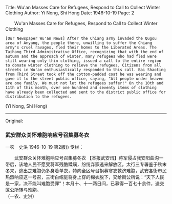 Title: Wu'an Masses Care for Refugees, Respond to Call to Collect Winter Clothing
Author: Yi Nong, Shi Hong
Date: 1946-10-19
Page: 2

　　Wu'an Masses Care for Refugees, Respond to Call to Collect Winter Clothing

    [Our Newspaper Wu'an News] After the Chiang army invaded the Qugou area of Anyang, the people there, unwilling to suffer the Chiang army's cruel ravages, fled their homes to the Liberated Areas. The Taihang Third Administrative Office, recognizing that with the end of autumn and the approach of winter, many refugees who had fled were still wearing only thin clothing, issued a call to the entire region to donate winter clothing to relieve the refugees. Citizens from all streets in Wu'an enthusiastically responded to this call. Bai Shaoting from Third Street took off the cotton-padded coat he was wearing and gave it to the street public office, saying, "All people under heaven are one family. We must not let the refugees suffer!" On the 10th and 11th of this month, over one hundred and seventy items of clothing have already been collected and sent to the district public office for distribution to the refugees.

   (Yi Nong, Shi Hong)



<hr /> 

Original: 


### 武安群众关怀难胞响应号召集募冬衣
一农　史洪
1946-10-19
第2版()
专栏：

　　武安群众关怀难胞响应号召集募冬衣
    【本报武安讯】蒋军侵占我安阳曲沟一带后，该地人民不愿受蒋军残酷蹂躏，纷纷弃家逃来解放区。太行三专署鉴于秋末冬来，逃出之难胞仍多身着单衣，特向全区号召捐募寒衣救济难胞，武安各街市民热烈响应这一号召，三街白绍庭将身上穿的棉衣脱下，交给街公所说：“天下人民是一家，决不能叫难胞受罪”！本月十、十一两日间，已募得一百七十余件，送交区公所转与难胞。                             
   （一农、史洪）
